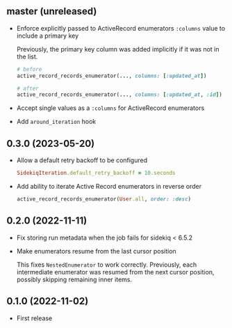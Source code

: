 ## master (unreleased)

- Enforce explicitly passed to ActiveRecord enumerators `:columns` value to include a primary key

    Previously, the primary key column was added implicitly if it was not in the list.

    ```ruby
    # before
    active_record_records_enumerator(..., columns: [:updated_at])

    # after
    active_record_records_enumerator(..., columns: [:updated_at, :id])
    ```

- Accept single values as a `:columns` for ActiveRecord enumerators
- Add `around_iteration` hook

## 0.3.0 (2023-05-20)

- Allow a default retry backoff to be configured

    ```ruby
    SidekiqIteration.default_retry_backoff = 10.seconds
    ```

- Add ability to iterate Active Record enumerators in reverse order

    ```ruby
    active_record_records_enumerator(User.all, order: :desc)
    ```

## 0.2.0 (2022-11-11)

- Fix storing run metadata when the job fails for sidekiq < 6.5.2

- Make enumerators resume from the last cursor position

  This fixes `NestedEnumerator` to work correctly. Previously, each intermediate enumerator
  was resumed from the next cursor position, possibly skipping remaining inner items.

## 0.1.0 (2022-11-02)

- First release
